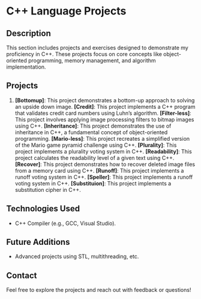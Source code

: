 # C++ Language Projects 
## Description 
This section includes projects and exercises designed to demonstrate my proficiency in C++. These projects focus on core concepts like object-oriented programming, memory management, and algorithm implementation. 

## Projects 
1.  **[Bottomup]**: This project demonstrates a bottom-up approach to solving an upside down image.
    **[Credit]**: This project implements a C++ program that validates credit card numbers using Luhn’s algorithm.
    **[Filter-less]**: This project involves applying image processing filters to bitmap images using C++.
    **[Inheritance]**: This project demonstrates the use of inheritance in C++, a fundamental concept of object-oriented programming.
    **[Mario-less]**: This project recreates a simplified version of the Mario game pyramid challenge using C++.
    **[Plurality]**: This project implements a plurality voting system in C++.
    **[Readability]**: This project calculates the readability level of a given text using C++.
    **[Recover]**: This project demonstrates how to recover deleted image files from a memory card using C++.
    **[Runoff]**: This project implements a runoff voting system in C++.
    **[Speller]**: This project implements a runoff voting system in C++.
    **[Substituion]**: This project implements a substitution cipher in C++.
    

## Technologies Used 
- C++ Compiler (e.g., GCC, Visual Studio).

## Future Additions 
- Advanced projects using STL, multithreading, etc.

## Contact 
Feel free to explore the projects and reach out with feedback or questions!
